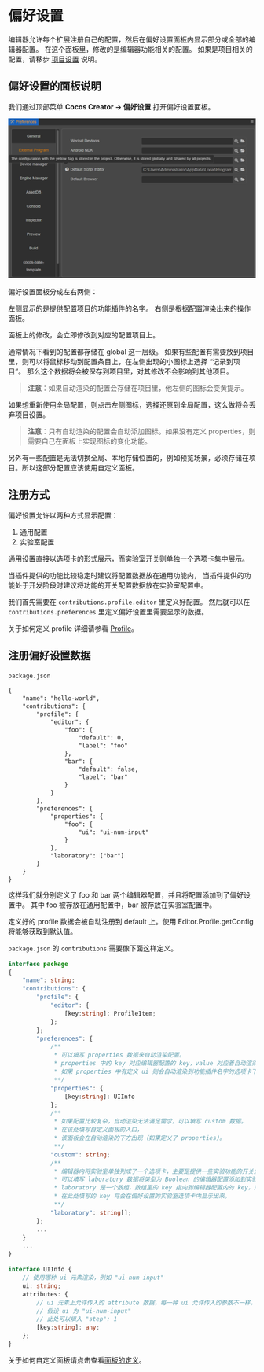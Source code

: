 # 偏好设置

编辑器允许每个扩展注册自己的配置，然后在偏好设置面板内显示部分或全部的编辑器配置。
在这个面板里，修改的是编辑器功能相关的配置。
如果是项目相关的配置，请移步 [项目设置](./contributions-project.md) 说明。

## 偏好设置的面板说明

我们通过顶部菜单 **Cocos Creator -> 偏好设置** 打开偏好设置面板。

![preferences](./image/preferences-tool.png)

偏好设置面板分成左右两侧：

左侧显示的是提供配置项目的功能插件的名字。
右侧是根据配置渲染出来的操作面板。

面板上的修改，会立即修改到对应的配置项目上。

通常情况下看到的配置都存储在 global 这一层级。
如果有些配置有需要放到项目里，则可以将鼠标移动到配置条目上，在左侧出现的小图标上选择 “记录到项目”。
那么这个数据将会被保存到项目里，对其修改不会影响到其他项目。

> **注意**：如果自动渲染的配置会存储在项目里，他左侧的图标会变黄提示。

如果想重新使用全局配置，则点击左侧图标，选择还原到全局配置，这么做将会丢弃项目设置。

> **注意**：只有自动渲染的配置会自动添加图标。如果没有定义 properties，则需要自己在面板上实现图标的变化功能。

另外有一些配置是无法切换全局、本地存储位置的，例如预览场景，必须存储在项目。所以这部分配置应该使用自定义面板。

## 注册方式

偏好设置允许以两种方式显示配置：

1. 通用配置
2. 实验室配置

通用设置直接以选项卡的形式展示，而实验室开关则单独一个选项卡集中展示。

当插件提供的功能比较稳定时建议将配置数据放在通用功能内，
当插件提供的功能处于开发阶段时建议将功能的开关配置数据放在实验室配置中。

我们首先需要在 `contributions.profile.editor` 里定义好配置。
然后就可以在 `contributions.preferences` 里定义偏好设置里需要显示的数据。

关于如何定义 profile 详细请参看 [Profile](./profile.md)。

## 注册偏好设置数据

`package.json`

```JSON5
{
    "name": "hello-world",
    "contributions": {
        "profile": {
            "editor": {
                "foo": {
                    "default": 0,
                    "label": "foo"
                },
                "bar": {
                    "default": false,
                    "label": "bar"
                }
            }
        },
        "preferences": {
            "properties": {
                "foo": {
                    "ui": "ui-num-input"
                }
            },
            "laboratory": ["bar"]
        }    
    }
}
```

这样我们就分别定义了 foo 和 bar 两个编辑器配置，并且将配置添加到了偏好设置中。
其中 foo 被存放在通用配置中，bar 被存放在实验室配置中。

定义好的 profile 数据会被自动注册到 default 上。使用 Editor.Profile.getConfig 将能够获取到默认值。

`package.json` 的 `contributions` 需要像下面这样定义。

```typescript
interface package
{
    "name": string;
    "contributions": {
        "profile": {
            "editor": {
                [key:string]: ProfileItem;
            };
        };
        "preferences": {
            /**
             * 可以填写 properties 数据来自动渲染配置。
             * properties 中的 key 对应编辑器配置的 key，value 对应着自动渲染需要的信息。
             * 如果 properties 中有定义 ui 则会自动渲染到功能插件名字的选项卡下。
             **/
            "properties": {
                [key:string]: UIInfo
            };
            /**
             * 如果配置比较复杂，自动渲染无法满足需求，可以填写 custom 数据。
             * 在该处填写自定义面板的入口，
             * 该面板会在自动渲染的下方出现（如果定义了 properties）。
             **/ 
            "custom": string;
            /**
             * 编辑器内将实验室单独列成了一个选项卡，主要是提供一些实验功能的开关显示。
             * 可以填写 laboratory 数据将类型为 Boolean 的编辑器配置添加到实验室开关中。
             * laboratory 是一个数组，数组里的 key 指向到编辑器配置内的 key，对应的数据的必须是 Boolean 类型的。
             * 在此处填写的 key 将会在偏好设置的实验室选项卡内显示出来。
             **/
            "laboratory": string[];
        };
        ...
    }
    ...
}
```

```typescript
interface UIInfo {
    // 使用哪种 ui 元素渲染，例如 "ui-num-input"
    ui: string;
    attributes: {
        // ui 元素上允许传入的 attribute 数据，每一种 ui 允许传入的参数不一样，详细参考 ui-kit 章节
        // 假设 ui 为 "ui-num-input"
        // 此处可以填入 "step": 1
        [key:string]: any;
    };
}
```

关于如何自定义面板请点击查看[面板的定义](./panel.md)。
